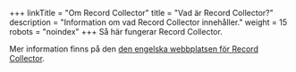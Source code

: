 +++
linkTitle = "Om Record Collector"
title = "Vad är Record Collector?"
description = "Information om vad Record Collector innehåller."
weight = 15
robots = "noindex"
+++
Så här fungerar Record Collector.

Mer information finns på den [den engelska webbplatsen för Record Collector](https://record-collector.net/).
